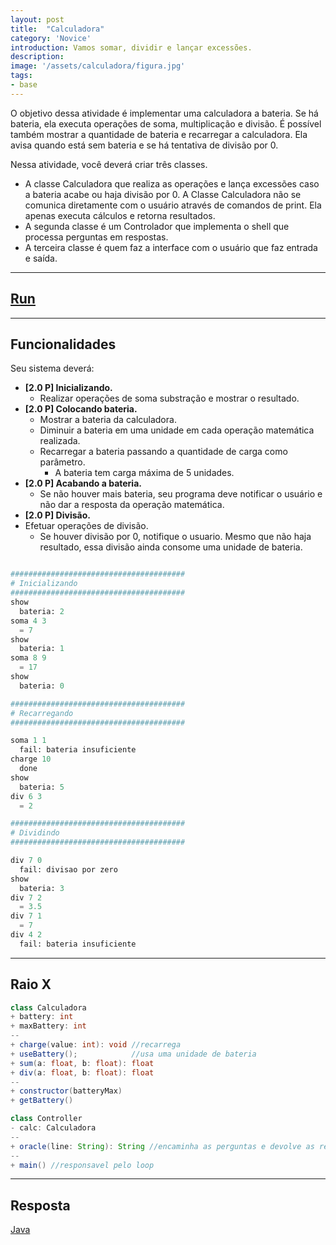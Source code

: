 ```yaml
---
layout: post
title:  "Calculadora"
category: 'Novice' 
introduction: Vamos somar, dividir e lançar excessões.
description:
image: '/assets/calculadora/figura.jpg'
tags:
- base
---
```


O objetivo dessa atividade é implementar uma calculadora a bateria. Se há bateria, ela executa operações de soma, multiplicação e divisão. É possível também mostrar a quantidade de bateria e recarregar a calculadora. Ela avisa quando está sem bateria e se há tentativa de divisão por 0.

Nessa atividade, você deverá criar três classes. 
- A classe Calculadora que realiza as operações e lança excessões caso a bateria acabe ou haja divisão por 0. A Classe Calculadora não se comunica diretamente com o usuário através de comandos de print. Ela apenas executa cálculos e retorna resultados. 
- A segunda classe é um Controlador que implementa o shell que processa perguntas em respostas.
- A terceira classe é quem faz a interface com o usuário que faz entrada e saída. 

---
## [Run](/assets/calculadora/main.html)


---
## Funcionalidades
Seu sistema deverá:

- **[2.0 P] Inicializando.** 
    - Realizar operações de soma substração e mostrar o resultado.
- **[2.0 P] Colocando bateria.**
    - Mostrar a bateria da calculadora.
    - Diminuir a bateria em uma unidade em cada operação matemática realizada.
    - Recarregar a bateria passando a quantidade de carga como parâmetro.
        - A bateria tem carga máxima de 5 unidades.
- **[2.0 P] Acabando a bateria.**
  - Se não houver mais bateria, seu programa deve notificar o usuário e não dar a resposta da operação matemática.
- **[2.0 P] Divisão.**
- Efetuar operações de divisão. 
    - Se houver divisão por 0, notifique o usuario. Mesmo que não haja resultado, essa divisão ainda consome uma unidade de bateria.


```python

#######################################
# Inicializando
#######################################
show
  bateria: 2
soma 4 3
  = 7
show
  bateria: 1
soma 8 9
  = 17 
show
  bateria: 0

#######################################
# Recarregando
#######################################

soma 1 1
  fail: bateria insuficiente
charge 10
  done
show
  bateria: 5
div 6 3
  = 2

#######################################
# Dividindo
#######################################

div 7 0
  fail: divisao por zero
show
  bateria: 3
div 7 2
  = 3.5
div 7 1
  = 7
div 4 2
  fail: bateria insuficiente
```

---
## Raio X

```java
class Calculadora  
+ battery: int
+ maxBattery: int
--
+ charge(value: int): void //recarrega
+ useBattery();            //usa uma unidade de bateria
+ sum(a: float, b: float): float
+ div(a: float, b: float): float
--
+ constructor(batteryMax)
+ getBattery()

class Controller
- calc: Calculadora
--
+ oracle(line: String): String //encaminha as perguntas e devolve as respostas
--
+ main() //responsavel pelo loop
```

---
## Resposta

[Java](https://github.com/qxcodepoo/qxcodepoo.github.io/tree/master/assets/calculadora/Controller.java)
